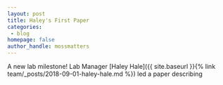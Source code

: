 ```yaml
---
layout: post
title: Haley's First Paper
categories:
 - blog
homepage: false
author_handle: mossmatters
---
```


A new lab milestone! Lab Manager [Haley Hale]({{ site.baseurl }}{% link team/_posts/2018-09-01-haley-hale.md %}) led a paper describing 




